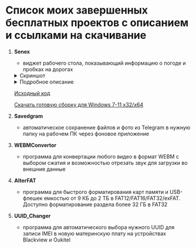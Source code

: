 # Список моих завершенных бесплатных проектов с описанием и ссылками на скачивание

1. **Senex**
    - виджет рабочего стола, показывающий информацию о погоде и пробках на дорогах
    <details><summary>Скриншот</summary>
        <img src="https://github.com/0xMihalich/Senex/blob/main/Senex.jpg" width="500">
    </details>
    <details><summary>Подробное описание</summary>
        ```
        Приложение работает как виджет, закрытие программы и другие настройки доступны при нажатии правой кнопкой на значек в трее.
        ```
    <table>
        <tr>
            <th>Приложение работает как виджет, закрытие программы и другие настройки доступны при нажатии правой кнопкой на значек в трее.</th>
        </tr>
        <tr>
            <td>Ограничения:</td>
        </tr>
        <tr>
            <td>Только русские населенные пункты, теоретически другие страны будут работать, но город отображаться не будет.</td>
        </tr>
        <tr>
            <td>Яндекс выдает сводку о дорожной ситуации только в некоторых городах, если ваш город не в их числе, будет выводиться сообщение "нет информации"</td>
        </tr>
        <tr>
            <td>Сам openweather выдает только населенный пункт, в базу собрал все города, но прицепить ко всем регионы задача не совсем простая</td>
        </tr>
    </table>
    </details>
    
    [Исходный код](https://github.com/0xMihalich/Senex)

    [Скачать готовую сборку для Windows 7-11 x32/x64](https://drive.google.com/file/d/1RIPkeBIyG_7yPNlL0slLLRwTdt-hnwDs)

2. **Savedgram**
    - автоматическое сохранение файлов и фото из Telegram в нужную папку на рабочем ПК через фоновое приложение
3. **WEBMConvertor**
    - программа для конвертации любого видео в формат WEBM с выбором сжатия и возможностью отрезать звук для загрузки во внешние данные
4. **AlterFAT**
    - программа для быстрого форматирования карт памяти и USB-флешек емкостью от 9 КБ до 2 ТБ в FAT12/FAT16/FAT32/exFAT. Доступно форматирование раздела более 32 ГБ в FAT32
5. **UUID_Changer**
    - программа для автоматического выбора нужного UUID для записи IMEI в новую материнскую плату на устройствах Blackview и Oukitel
